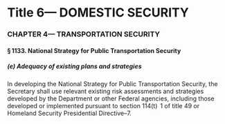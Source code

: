 
# Title 6— DOMESTIC SECURITY
### CHAPTER 4— TRANSPORTATION SECURITY
#### § 1133. National Strategy for Public Transportation Security
##### (e) Adequacy of existing plans and strategies

In developing the National Strategy for Public Transportation Security, the Secretary shall use relevant existing risk assessments and strategies developed by the Department or other Federal agencies, including those developed or implemented pursuant to section 114(t)  1 of title 49 or Homeland Security Presidential Directive–7.
